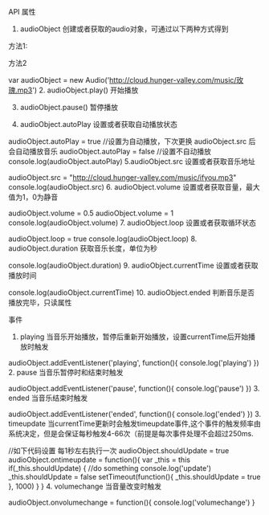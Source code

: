 API
属性
1. audioObject
创建或者获取的audio对象，可通过以下两种方式得到

方法1:

<audio id="music" src="http://cloud.hunger-valley.com/music/玫瑰.mp3">你的浏览器不支持喔！</audio>
<script>
var audioObject = document.querySelector('#music')
</script>
方法2

var audioObject = new Audio('http://cloud.hunger-valley.com/music/玫瑰.mp3')
2. audioObject.play()
开始播放

3. audioObject.pause()
暂停播放

4. audioObject.autoPlay
设置或者获取自动播放状态

audioObject.autoPlay = true  //设置为自动播放，下次更换 audioObject.src 后会自动播放音乐
audioObject.autoPlay = false //设置不自动播放
console.log(audioObject.autoPlay)
5.audioObject.src
设置或者获取音乐地址

audioObject.src = "http://cloud.hunger-valley.com/music/ifyou.mp3"
console.log(audioObject.src)
6. audioObject.volume
设置或者获取音量，最大值为1，0为静音

audioObject.volume = 0.5
audioObject.volume = 1
console.log(audioObject.volume)
7. audioObject.loop
设置或者获取循环状态

audioObject.loop = true
console.log(audioObject.loop)
8. audioObject.duration
获取音乐长度，单位为秒

console.log(audioObject.duration)
9. audioObject.currentTime
设置或者获取播放时间

console.log(audioObject.currentTime)
10. audioObject.ended
判断音乐是否播放完毕，只读属性

事件
1. playing
当音乐开始播放，暂停后重新开始播放，设置currentTime后开始播放时触发

audioObject.addEventListener('playing', function(){
  console.log('playing')
})
2. pause
当音乐暂停时和结束时触发

audioObject.addEventListener('pause', function(){
  console.log('pause')
})
3. ended
当音乐结束时触发

audioObject.addEventListener('ended', function(){
  console.log('ended')
})
3. timeupdate
当currentTime更新时会触发timeupdate事件,这个事件的触发频率由系统决定，但是会保证每秒触发4-66次（前提是每次事件处理不会超过250ms.


//如下代码设置 每1秒左右执行一次
audioObject.shouldUpdate = true
audioObject.ontimeupdate = function(){
  var _this = this
  if(_this.shouldUpdate) {
     //do something
     console.log('update')
     _this.shouldUpdate = false
    setTimeout(function(){
      _this.shouldUpdate = true
    }, 1000)
  }
}
4. volumechange
当音量改变时触发

audioObject.onvolumechange = function(){
  console.log('volumechange')
}
